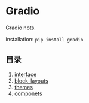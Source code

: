 # Gradio
Gradio nots.

installation: `pip install gradio`

## 目录
1. [interface](interface.py)
2. [block_layouts](block_layouts.py)
3. [themes](themes.py)
4. [componets](components.py)